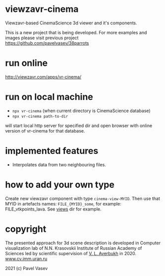 # viewzavr-cinema

Viewzavr-based CinemaScience 3d viewer and it's components.

This is a new project that is being developed. For more examples and images please visit previous project
 https://github.com/pavelvasev/38parrots

# run online

http://viewzavr.com/apps/vr-cinema/

# run on local machine

* `npx vr-cinema` (when current directory is CinemaScience database)
* `npx vr-cinema path-to-dir`

will start local http server for specified dir and open browser with online version of vr-cinema for that database.

# implemented features

* Interpolates data from two neighbouring files.

# how to add your own type

Create new viewzavr component with type `cinema-view-MYID`.
Then use that MYID in artefacts names: `FILE_{MYID}_some`, for example: FILE_vtkpoints_lava.
See [views](views) dir for example.

# copyright

The presented approach for 3d scene description is developed in Computer visualization lab 
of N.N. Krasovskii Institute of Russian Academy of Sciences led by scientific supervision 
of [V. L. Averbukh](https://www.researchgate.net/profile/Vladimir_Averbukh) in 2020. www.cv.imm.uran.ru

2021 (c) Pavel Vasev
